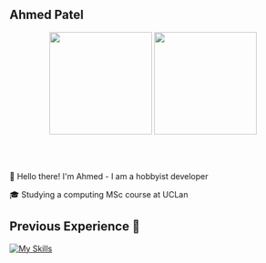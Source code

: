 ## Ahmed Patel 

<div align="center">
  <img height="180em" src="https://github-readme-stats-kappa-gules-60.vercel.app/api?username=ixishere&count_private=true&include_all_commits=true&theme=tokyonight" />
  <img height="180em" src="https://github-readme-stats-kappa-gules-60.vercel.app/api/top-langs/?username=ixishere&langs_count=5&theme=tokyonight"/>
</div>

<br></br>
<div align="left">
👋 Hello there! I'm Ahmed - I am a hobbyist developer
  
🎓 Studying a computing MSc course at UCLan
</div>

## Previous Experience 📒
[![My Skills](https://skillicons.dev/icons?i=arduino,raspberrypi,cs,css,html,java,js,nodejs,react,figma,linux)](https://skillicons.dev)
